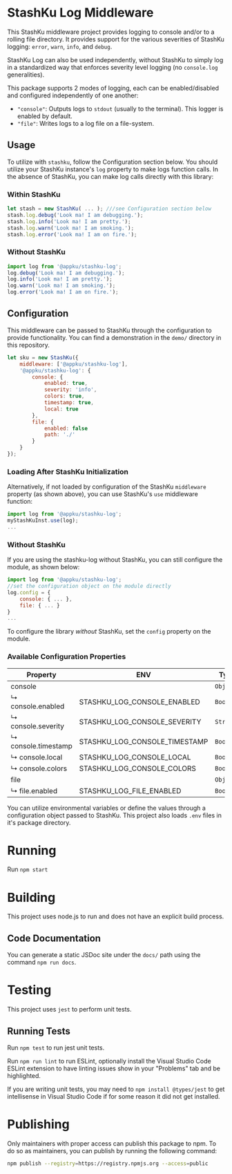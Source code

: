 # StashKu Log Middleware
This StashKu middleware project provides logging to console and/or to a rolling file directory. It provides support for
the various severities of StashKu logging: `error`, `warn`, `info`, and `debug`.

StashKu Log can also be used independently, without StashKu to simply log in a standardized way that enforces severity
level logging (no `console.log` generalities). 

This package supports 2 modes of logging, each can be enabled/disabled and configured independently of one another:
- `"console"`: Outputs logs to `stdout` (usually to the terminal). This logger is enabled by default.
- `"file"`: Writes logs to a log file on a file-system.

## Usage
To utilize with `stashku`, follow the Configuration section below. You should utilize your StashKu instance's `log`
property to make logs function calls. In the absence of StashKu, you can make log calls directly with this library:

### Within StashKu
```js
let stash = new StashKu( ... ); ///see Configuration section below
stash.log.debug('Look ma! I am debugging.');
stash.log.info('Look ma! I am pretty.');
stash.log.warn('Look ma! I am smoking.');
stash.log.error('Look ma! I am on fire.');
```

### Without StashKu
```js
import log from '@appku/stashku-log';
log.debug('Look ma! I am debugging.');
log.info('Look ma! I am pretty.');
log.warn('Look ma! I am smoking.');
log.error('Look ma! I am on fire.');
```

## Configuration
This middleware can be passed to StashKu through the configuration to provide functionality. You can find a
demonstration in the `demo/` directory in this repository.

```js
let sku = new StashKu({
    middleware: ['@appku/stashku-log'],
    '@appku/stashku-log': {
        console: {
            enabled: true,
            severity: 'info',
            colors: true,
            timestamp: true,
            local: true
        },
        file: {
            enabled: false
            path: './'
        }
    }
});
```

### Loading After StashKu Initialization
Alternatively, if not loaded by configuration of the StashKu `middleware` property (as shown above), you can use 
StashKu's `use` middleware function:
```js
import log from '@appku/stashku-log';
myStashKuInst.use(log);
...
```

### Without StashKu
If you are using the stashku-log without StashKu, you can still configure the module, as shown below:
```js
import log from '@appku/stashku-log';
//set the configuration object on the module directly
log.config = { 
    console: { ... }, 
    file: { ... }
}
...
```

To configure the library *without* StashKu, set the `config` property on the module.

### Available Configuration Properties
| Property | ENV | Type | Default |
|-|-|-|-|
| console |  | `Object` |  |
| ↳ console.enabled | STASHKU_LOG_CONSOLE_ENABLED | `Boolean` | `true` |
| ↳ console.severity | STASHKU_LOG_CONSOLE_SEVERITY | `String` | `null` |
| ↳ console.timestamp | STASHKU_LOG_CONSOLE_TIMESTAMP | `Boolean` | `true` |
| ↳ console.local | STASHKU_LOG_CONSOLE_LOCAL | `Boolean` | `true` |
| ↳ console.colors | STASHKU_LOG_CONSOLE_COLORS | `Boolean` | `true` |
| file |  | `Object` |  |
| ↳ file.enabled | STASHKU_LOG_FILE_ENABLED | `Boolean` | `false` |

You can utilize environmental variables or define the values through a configuration object passed to StashKu. 
This project also loads `.env` files in it's package directory.

# Running
Run `npm start`

# Building
This project uses node.js to run and does not have an explicit build process.

## Code Documentation
You can generate a static JSDoc site under the `docs/` path using the command `npm run docs`.

# Testing
This project uses `jest` to perform unit tests.

## Running Tests
Run `npm test` to run jest unit tests.

Run `npm run lint` to run ESLint, optionally install the Visual Studio Code ESLint extension to have linting issues show in your "Problems" tab and be highlighted.

If you are writing unit tests, you may need to `npm install @types/jest` to get intellisense in Visual Studio Code if for some reason it did not get installed.

# Publishing
Only maintainers with proper access can publish this package to npm. To do so as maintainers, you can publish by running the following command:

```sh
npm publish --registry=https://registry.npmjs.org --access=public
```